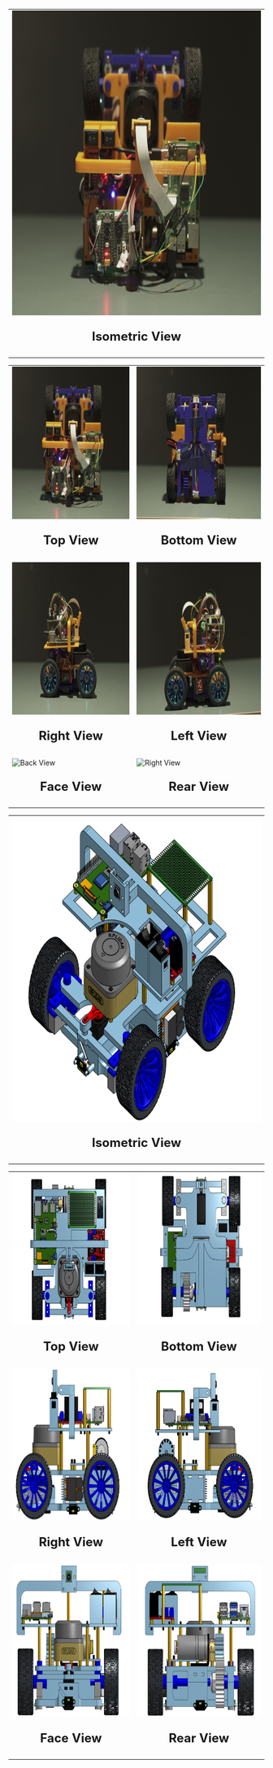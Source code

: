 <table>
  <tr>
    <td>
      <img src="https://github.com/DexterTaha/WRO-FE-2024-Mindcraft-International/blob/main/v-photos/real%20images/Top-view.jpg" alt="Top View" height="600">
      <p style="text-align: center; font-size: 24px; font-weight: bold;">Isometric View</p>
    </td>
  </tr>
</table>

<table>
  <tr>
    <td>
      <img src="https://github.com/DexterTaha/WRO-FE-2024-Mindcraft-International/blob/main/v-photos/real%20images/Top-view.jpg" alt="Top View" height="300">
      <p style="text-align: center; font-size: 24px; font-weight: bold;">Top View</p>
    </td>
    <td>
      <img src="https://github.com/DexterTaha/WRO-FE-2024-Mindcraft-International/blob/main/v-photos/real%20images/bottom-view.jpg" alt="Bottom View" height="300">
      <p style="text-align: center; font-size: 24px; font-weight: bold;">Bottom View</p>
    </td>
  </tr>
  <tr>
    <td>
      <img src=https://github.com/DexterTaha/WRO-FE-2024-Mindcraft-International/blob/main/v-photos/real%20images/Right-view.jpg" alt="Front View" height="300">
      <p style="text-align: center; font-size: 24px; font-weight: bold;">Right View</p>
    </td>
    <td>
      <img src="https://github.com/DexterTaha/WRO-FE-2024-Mindcraft-International/blob/main/v-photos/real%20images/Left-view.jpg" alt="Left View" height="300">
      <p style="text-align: center; font-size: 24px; font-weight: bold;">Left View</p>
    </td>
  </tr>
  <tr>
    <td>
      <img src="" alt="Back View" height="300">
      <p style="text-align: center; font-size: 24px; font-weight: bold;">Face View</p>
    </td>
    <td>
      <img src="https://github.com/user-attachments/assets/042d0d51-6914-49fa-af41-6f064a4671d3" alt="Right View" height="300">
      <p style="text-align: center; font-size: 24px; font-weight: bold;">Rear View</p>
    </td>
  </tr>
</table>





<table>
  <tr>
    <td>
      <img src="https://github.com/DexterTaha/WRO-FE-2024-Mindcraft-International/raw/main/v-photos/rendering%20images/ROBOT%20ISOMOTRIC%20VIEW.png" alt="ROBOT ISOMETRIC VIEW" height="600">
      <p style="text-align: center; font-size: 24px; font-weight: bold;">Isometric View</p>
    </td>
  </tr>
</table>

<table>
  <tr>
    <td>
      <img src="https://github.com/DexterTaha/WRO-FE-2024-Mindcraft-International/raw/main/v-photos/rendering%20images/ROBOT%20TOP%20VIEW.png" alt="ROBOT TOP VIEW" height="300">
      <p style="text-align: center; font-size: 24px; font-weight: bold;">Top View</p>
    </td>
    <td>
      <img src="https://github.com/DexterTaha/WRO-FE-2024-Mindcraft-International/raw/main/v-photos/rendering%20images/ROBOT%20BOTTOM%20VIEW.png" alt="ROBOT BOTTOM VIEW" height="300">
      <p style="text-align: center; font-size: 24px; font-weight: bold;">Bottom View</p>
    </td>
  </tr>
  <tr>
    <td>
      <img src="https://github.com/DexterTaha/WRO-FE-2024-Mindcraft-International/raw/main/v-photos/rendering%20images/ROBOT%20RIGHT%20VIEW.png" alt="ROBOT RIGHT VIEW" height="300">
      <p style="text-align: center; font-size: 24px; font-weight: bold;">Right View</p>
    </td>
    <td>
      <img src="https://github.com/DexterTaha/WRO-FE-2024-Mindcraft-International/raw/main/v-photos/rendering%20images/ROBOT%20LEFT%20VIEW.png" alt="ROBOT LEFT VIEW" height="300">
      <p style="text-align: center; font-size: 24px; font-weight: bold;">Left View</p>
    </td>
  </tr>
  <tr>
    <td>
      <img src="https://github.com/DexterTaha/WRO-FE-2024-Mindcraft-International/raw/main/v-photos/rendering%20images/ROBOT%20FACE%20VIEW.png" alt="ROBOT FACE VIEW" height="300">
      <p style="text-align: center; font-size: 24px; font-weight: bold;">Face View</p>
    </td>
    <td>
      <img src="https://github.com/DexterTaha/WRO-FE-2024-Mindcraft-International/raw/main/v-photos/rendering%20images/ROBOT%20REAR%20VIEW.png" alt="ROBOT REAR VIEW" height="300">
      <p style="text-align: center; font-size: 24px; font-weight: bold;">Rear View</p>
    </td>
  </tr>
</table>

